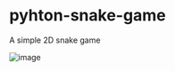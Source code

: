 # pyhton-snake-game
A simple 2D snake game 

![image](https://user-images.githubusercontent.com/72307121/176984313-e3432a48-4e3d-4886-abfd-656004b7d3d6.png)
